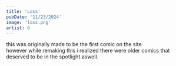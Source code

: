 ```yaml
---
title: 'Loss'
pubDate: '11/23/2024'
image: 'loss.png'
artist: 0
---
```

this was originally made to be the first comic on the site<br>
however while remaking this i realized there were older comics that deserved to be in the spotlight aswell.
